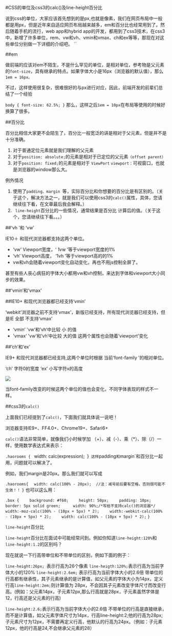 #CSS的单位及css3的calc()及line-height百分比

说到css的单位，大家应该首先想到的是px,也就是像素，我们在网页布局中一般都是用px，但是近年来自适应网页布局越来越多，em和百分比也经常用到了。然后随着手机的流行，web app和hybrid app的开发，都用到了css3技术，在css3中，新增了许多单位，rem、vw和vh、vmin和vmax、ch和ex等等，那现在对这些单位分别做一下详细的介绍吧。
``


##em

做前端的应该对em不陌生，不是什么罕见的单位，是相对单位，参考物是父元素的`font-size`，具有继承的特点。如果字体大小是16px（浏览器的默认值），那么` 1em = 16px。`

不过，这样使用很复杂，很难很好的与px进行对应，因此，前端开发的前辈们总结了一个经验

`body {
font-size: 62.5%;
}`
那么，这样之后` 1em = 10px `在布局等使用的时候好换算了很多。

##百分比

百分比相信大家更不会陌生了，百分比一般宽泛的讲是相对于父元素，但是并不是十分准确。

1. 对于普通定位元素就是我们理解的父元素
2. 对于`position: absolute;`的元素是相对于已定位的父元素`（offset parent）`
3. 对于`position: fixed;`的元素是相对于 `ViewPort`
`viewport：`可视窗口，也就是浏览器的window那么大。

例外情况

1.  使用了`padding、margin `等，实际百分比和你想要的百分比是有区别的。（关于这个，解决方法之一，就是我们可以使用css3的`calc()`属性，具体，您请继续往下看，在文章最后我会解释。）
2. ` line-height`百分比的一些情况，通常结果是百分比 计算后的值。（关于这个，您请继续往下看。。。）

##‘vh ’和 ‘vw’

IE10＋ 和现代浏览器都支持这两个单位。

* ‘vw’ Viewport宽度，‘ 1vw ’等于viewport宽度的1%
* ‘vh’ Viewport高度， ‘1vh ’等于viewport高的的1%
* vw和vh会随着viewport变化自动变化，再也不用js控制全屏了。

甚至有些人丧心病狂的字体大小都用vw和vh控制，来达到字体和viewport大小同步的效果。

##‘vmin’和‘vmax’

##IE10+ 和现代浏览器都已经支持‘vmin’

‘webkit’浏览器之前不支持‘vmax’，新版已经支持，所有现代浏览器已经支持，但是IE 全部 不支持‘vmax’

* ‘vmin’ ’vw‘和’vh‘中比较 小 的值
* ’vmax‘ ’vw‘和’vh‘中比较 大的值
这两个属性也会随着’viewport’变化

##‘ch’和‘ex’

IE9+ 和现代浏览器都已经支持,这两个单位时根据 当前‘font-family ’的相对单位。

‘ch’ 字符0的宽度
‘ex’ 小写字符x的高度

![](http://i5.buimg.com/2b26fa3c5778675e.jpg)

当font-family改变的时候这两个单位的值也会变化，不同字体表现的样式不一样。

##css3的`calc()`

上面我们已经提到了`calc()`，下面我们就具体说一说吧！

浏览器支持IE9+、FF4.0+、Chrome19+、Safari6+

`calc()`语法非常简单，就像我们小时候学加 （+）、减（-）、乘（*）、除（/）一样，使用数学表达式来表示：

`.haorooms {
`  width: calc(expression);`
`}`
这样`padding`和`margin`和百分比一起用，问题就可以解决了。

例如，我们margin是20px。那么我们就可以写成

`.haorooms{`
`  width: calc(100% - 20px);  //注：减号前后要有空格，否则很可能不生效！！`
`}`
也可以这么用：

`.box {`
`    background: #f60;`
`    height: 50px;`
`    padding: 10px;`
`    border: 5px solid green;`
`     width: 90%;/*写给不支持calc()的浏览器*/`
`    width:-moz-calc(100% - (10px + 5px) * 2);`
`    width:-webkit-calc(100% - (10px + 5px) * 2);`
`    width: calc(100% - (10px + 5px) * 2);`
`}`

`line-height`百分比

`line-height`百分比在面试中可能经常问到。例如你知道`line-height:120%`和`line-height:1.2`的区别吗？

现在就说一下行高带单位和不带单位的区别，例如下面的例子：

`line-height:26px; `表示行高为26个像素
`line-heigth:120%;`表示行高为当前字体大小的120%
`line-height:2.6em;` 表示行高为当前字体大小的2.6倍
带单位的行高都有继承性，其子元素继承的是计算值，如父元素的字体大小为14px，定义行高`line-height:2em;`则计算值为 28px，不会因其子元素改变字体尺寸而改变行高。(例如：父元素14px，子元素12px,那么行高就是28px，子元素虽然字体是12，行高还是父元素的行高)

`line-height:2.6;`表示行高为当前字体大小的2.6倍
不带单位的行高是直接继承，而不是计算值，如父元素字体尺寸为14px，行高line-height:2;他的行高为28px;子元素尺寸为12px，不需要再定义行高，他默认的行高为24px。（例如：子元素12px，他的行高是24,不会继承父元素的28）
